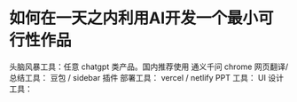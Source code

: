 # 如何在一天之内利用AI开发一个最小可行性作品



头脑风暴工具：任意 chatgpt 类产品。国内推荐使用 通义千问
chrome 网页翻译/总结工具： 豆包 / sidebar 插件
部署工具： vercel / netlify
PPT 工具： 
UI 设计工具：
